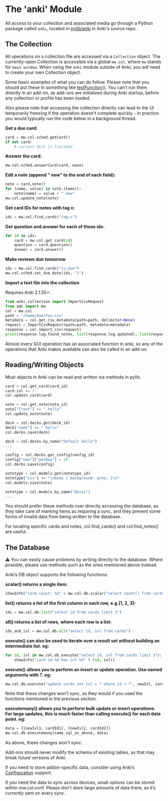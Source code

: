 # The 'anki' Module

All access to your collection and associated media go through a Python
package called `anki`, located in
[pylib/anki](https://github.com/ankitects/anki/tree/main/pylib/anki)
in Anki's source repo.

## The Collection

All operations on a collection file are accessed via a `Collection`
object. The currently-open Collection is accessible via a global `mw.col`,
where `mw` stands for `main window`. When using the `anki` module outside
of Anki, you will need to create your own Collection object.

Some basic examples of what you can do follow. Please note that you should put
these in something like [testFunction()](./a-basic-addon.md). You can’t run them
directly in an add-on, as add-ons are initialized during Anki startup, before
any collection or profile has been loaded.

Also please note that accessing the collection directly can lead to the UI
temporarily freezing if the operation doesn't complete quickly - in practice
you would typically run the code below in a background thread.

**Get a due card:**

```python
card = mw.col.sched.getCard()
if not card:
    # current deck is finished
```

**Answer the card:**

```python
mw.col.sched.answerCard(card, ease)
```

**Edit a note (append " new" to the end of each field):**

```python
note = card.note()
for (name, value) in note.items():
    note[name] = value + " new"
mw.col.update_note(note)
```

**Get card IDs for notes with tag x:**

```python
ids = mw.col.find_cards("tag:x")
```

**Get question and answer for each of those ids:**

```python
for id in ids:
    card = mw.col.get_card(id)
    question = card.question()
    answer = card.answer()
```

**Make reviews due tomorrow**

```python
ids = mw.col.find_cards("is:due")
mw.col.sched.set_due_date(ids, "1")
```

**Import a text file into the collection**

Requires Anki 2.1.55+.

```python
from anki.collection import ImportCsvRequest
from aqt import mw
col = mw.col
path = "/home/dae/foo.csv"
metadata = col.get_csv_metadata(path=path, delimiter=None)
request = ImportCsvRequest(path=path, metadata=metadata)
response = col.import_csv(request)
print(response.log.found_notes, list(response.log.updated), list(response.log.new))
```

Almost every GUI operation has an associated function in anki, so any of
the operations that Anki makes available can also be called in an
add-on.

## Reading/Writing Objects

Most objects in Anki can be read and written via methods in pylib.

```python
card = col.get_card(card_id)
card.ivl += 1
col.update_card(card)
```

```python
note = col.get_note(note_id)
note["Front"] += " hello"
col.update_note(note)
```

```python
deck = col.decks.get(deck_id)
deck["name"] += " hello"
col.decks.save(deck)

deck = col.decks.by_name("Default hello")
...
```

```python
config = col.decks.get_config(config_id)
config["new"]["perDay"] = 20
col.decks.save(config)
```

```python
notetype = col.models.get(notetype_id)
notetype["css"] += "\nbody { background: grey; }\n"
col.models.save(note)

notetype = col.models.by_name("Basic")
...
```

You should prefer these methods over directly accessing the database,
as they take care of marking items as requiring a sync, and they prevent
some forms of invalid data from being written to the database.

For locating specific cards and notes, col.find_cards() and
col.find_notes() are useful.

## The Database

:warning: You can easily cause problems by writing directly to the database.
Where possible, please use methods such as the ones mentioned above instead.

Anki’s DB object supports the following functions:

**scalar() returns a single item:**

```python
showInfo("card count: %d" % mw.col.db.scalar("select count() from cards"))
```

**list() returns a list of the first column in each row, e.g.\[1, 2,
3\]:**

```python
ids = mw.col.db.list("select id from cards limit 3")
```

**all() returns a list of rows, where each row is a list:**

```python
ids_and_ivl = mw.col.db.all("select id, ivl from cards")
```

**execute() can also be used to iterate over a result set without
building an intermediate list. eg:**

```python
for id, ivl in mw.col.db.execute("select id, ivl from cards limit 3"):
    showInfo("card id %d has ivl %d" % (id, ivl))
```

**execute() allows you to perform an insert or update operation. Use
named arguments with ?. eg:**

```python
mw.col.db.execute("update cards set ivl = ? where id = ?", newIvl, cardId)
```

Note that these changes won't sync, as they would if you used the functions
mentioned in the previous section.

**executemany() allows you to perform bulk update or insert operations.
For large updates, this is much faster than calling execute() for each
data point. eg:**

```python
data = [[newIvl1, cardId1], [newIvl2, cardId2]]
mw.col.db.executemany(same_sql_as_above, data)
```

As above, these changes won't sync.

Add-ons should never modify the schema of existing tables, as that may
break future versions of Anki.

If you need to store addon-specific data, consider using Anki’s
[Configuration](addon-config.md#config-json) support.

If you need the data to sync across devices, small options can be stored
within mw.col.conf. Please don’t store large amounts of data there, as
it’s currently sent on every sync.
